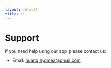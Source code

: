```yaml
---
layout: default
title: ""
---
```


<h1>Support</h1>
<p>If you need help using our app, please contact us:</p>
<ul>
  <li>Email: <a href="mailto:huang.hyomea@gmail.com">huang.hyomea@gmail.com</a></li>
</ul>

